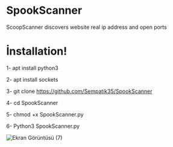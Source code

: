 # SpookScanner
ScoopScanner discovers website real ip address and open ports

# İnstallation!

1- apt install python3

2- apt install sockets

3- git clone https://github.com/Sempatik35/SpookScanner

4- cd SpookScanner 

5- chmod +x SpookScanner.py

6- Python3 SpookScanner.py

![Ekran Görüntüsü (7)](https://user-images.githubusercontent.com/86168164/143719723-b3dd758b-9904-4ce7-b8a6-daaab9fee8f0.png)




